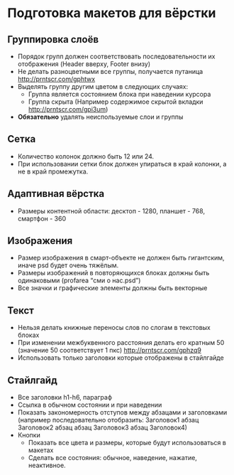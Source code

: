 # Подготовка макетов для вёрстки

## Группировка слоёв 
* Порядок групп должен соответствовать последовательности их отображения (Header вверху, Footer внизу)
* Не делать разноцветными все группы, получается путаница 
	http://prntscr.com/gphtwx
* Выделять группу другим цветом в следующих случаях:
	* Группа является состоянием блока при наведении курсора
	* Группа скрыта (Например содержимое скрытой вкладки http://prntscr.com/gpi3um)
* **Обязательно** удалять неиспользуемые слои и группы

## Сетка
* Количество колонок должно быть 12 или 24.
* При использовании сетки блок должен упираться в край колонки, а не в край промежутка.

## Адаптивная вёрстка
* Размеры контентной области: десктоп - 1280, планшет - 768, смартфон - 360

## Изображения
* Размер изображения в смарт-объекте не должен быть гигантским, иначе psd будет очень тяжёлым.
* Размеры изображений в повторяющихся блоках должны быть одинаковыми (profarea “сми о нас.psd”)
* Все значки и графические элементы должны быть векторные

## Текст
* Нельзя делать книжные переносы слов по слогам в текстовых блоках
* При изменении межбуквенного расстояния делать его кратным 50 (значение 50 соответствует 1 пкс)
	http://prntscr.com/gphzq9
* Использовать только заголовки которые отображены в стайлгайде

## Стайлгайд
* Все заголовки h1-h6, параграф
* Ссылка в обычном состоянии и при наведении
* Показать закономерность отступов между абзацами и заголовками
	(например последовательно отобразить: 
	Заголовок1 абзац Заголовок2 абзац абзац Заголовок3 абзац Заголовок4)
* Кнопки 
	* Показать все цвета и размеры, которые будут использоваться в макетах
	* Сделать все состояния: обычное, наведение, нажатие, неактивное.

